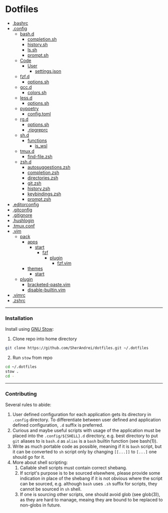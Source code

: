 # Dotfiles

- [.bashrc](./.bashrc)
- [.config](./.config)
  - [bash.d](./.config/bash.d)
    - [completion.sh](./.config/bash.d/completion.sh)
    - [history.sh](./.config/bash.d/history.sh)
    - [ls.sh](./.config/bash.d/ls.sh)
    - [prompt.sh](./.config/bash.d/prompt.sh)
  - [Code](./.config/Code)
    - [User](./.config/Code/User)
      - [settings.json](./.config/Code/User/settings.json)
  - [fzf.d](./.config/fzf.d)
    - [options.sh](./.config/fzf.d/options.sh)
  - [gcc.d](./.config/gcc.d)
    - [colors.sh](./.config/gcc.d/colors.sh)
  - [less.d](./.config/less.d)
    - [options.sh](./.config/less.d/options.sh)
  - [pypoetry](./.config/pypoetry)
    - [config.toml](./.config/pypoetry/config.toml)
  - [rg.d](./.config/rg.d)
    - [options.sh](./.config/rg.d/options.sh)
    - [.ripgreprc](./.config/rg.d/.ripgreprc)
  - [sh.d](./.config/sh.d)
    - [functions](./.config/sh.d/functions)
      - [is_wsl](./.config/sh.d/functions/is_wsl)
  - [tmux.d](./.config/tmux.d)
    - [find-file.zsh](./.config/tmux.d/find-file.zsh)
  - [zsh.d](./.config/zsh.d)
    - [autosuggestions.zsh](./.config/zsh.d/autosuggestions.zsh)
    - [completion.zsh](./.config/zsh.d/completion.zsh)
    - [directories.zsh](./.config/zsh.d/directories.zsh)
    - [git.zsh](./.config/zsh.d/git.zsh)
    - [history.zsh](./.config/zsh.d/history.zsh)
    - [keybindings.zsh](./.config/zsh.d/keybindings.zsh)
    - [prompt.zsh](./.config/zsh.d/prompt.zsh)
- [.editorconfig](./.editorconfig)
- [.gitconfig](./.gitconfig)
- [.gitignore](./.gitignore)
- [.hushlogin](./.hushlogin)
- [.tmux.conf](./.tmux.conf)
- [.vim](./.vim)
  - [pack](./.vim/pack)
    - [apps](./.vim/pack/apps)
      - [start](./.vim/pack/apps/start)
        - [fzf](./.vim/pack/apps/start/fzf)
          - [plugin](./.vim/pack/apps/start/fzf/plugin)
            - [fzf.vim](./.vim/pack/apps/start/fzf/plugin/fzf.vim)
    - [themes](./.vim/pack/themes)
      - [start](./.vim/pack/themes/start)
  - [plugin](./.vim/plugin)
    - [bracketed-paste.vim](./.vim/plugin/bracketed-paste.vim)
    - [disable-builtin.vim](./.vim/plugin/disable-builtin.vim)
- [.vimrc](./.vimrc)
- [.zshrc](./.zshrc)
---

### Installation

Install using [GNU Stow](https://www.gnu.org/software/stow/):
1. Clone repo into home directory
  ```bash
  git clone https://github.com/SherAndrei/dotfiles.git ~/.dotfiles
  ```
2. Run `stow` from repo
  ```bash
  cd ~/.dotfiles
  stow .
  cd -
  ```

---

### Contributing

Several rules to abide:
1. User defined configuration for each application gets its directory in `.config` directory. To differentiate between user defined and application defined configuration, `.d` suffix is preferred.
1. Curious and maybe useful scripts with usage of the application must be placed into the `.config/${SHELL}.d` directory, e.g. best directory to put `git` aliases to is `bash.d` as `alias` is a `bash` builtin function (see bash(1)).
1. Write as much portable code as possible, meaning if it is `bash` script, but it can be converted to `sh` script only by changing `[[...]]` to `[...]` one should go for it.
1. More about shell scripting:
	1. Callable shell scripts must contain correct shebang.
	1. If script's purpose is to be sourced elsewhere, please provide some indication in place of the shebang if it is not obvious where the script can be sourced, e.g. although `bash` uses `.sh` suffix for scripts, they cannot be sourced in `sh` shell.
	1. If one is sourcing other scripts, one should avoid glob (see glob(3)), as they are hard to manage, meaing they are bound to be replaced to non-globs in future.
